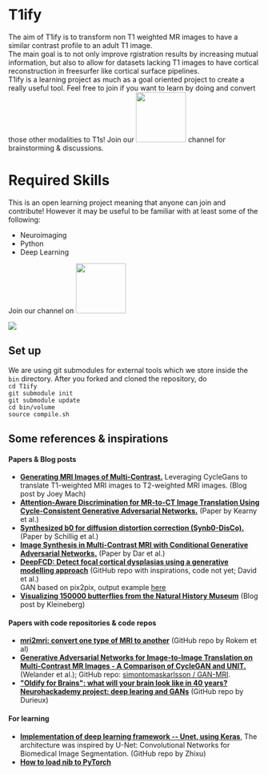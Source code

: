 # T1ify

The aim of T1ify is to transform non T1 weighted MR images to have a similar contrast profile to an adult T1 image.  
The main goal is to not only improve rgistration results by increasing mutual information, but also to allow for datasets lacking T1 images to have cortical reconstruction in freesurfer like cortical surface pipelines.  
T1ify is a learning project as much as a goal oriented project to create a really useful tool. Feel free to join if you want to learn by doing and convert those other modalities to T1s! Join our <a href="https://mattermost.brainhack.org/brainhack/channels/t1ify" target="_blank"><img src="https://raw.githubusercontent.com/katjaq/T1ify/master/mattermost.png" width=100px /></a> channel for brainstorming & discussions.

# Required Skills
This is an open learning project meaning that anyone can join and contribute! 
However it may be useful to be familiar with at least some of the following: 

- Neuroimaging
- Python
- Deep Learning

Join our channel on  <a href="https://mattermost.brainhack.org/brainhack/channels/t1ify" target="_blank"><img src="http://www.mattermost.org/wp-content/uploads/2016/03/logoHorizontal.png" width=100px /></a>

![](https://raw.githubusercontent.com/recoveringyank/T1ify/master/t1ify320.jpg)


## Set up
We are using git submodules for external tools which we store inside the `bin` directory. After you forked and cloned the repository, do  
`cd T1ify`  
`git submodule init`  
`git submodule update`  
`cd bin/volume`  
`source compile.sh`  


## Some references & inspirations

#### Papers & Blog posts  
* **[Generating MRI Images of Multi-Contrast.](https://towardsdatascience.com/generating-mri-images-of-multiple-contrast-levels-89c3b6c00e68)**   Leveraging CycleGans to translate T1-weighted MRI images to T2-weighted MRI images. (Blog post by Joey Mach)
* **[Attention-Aware Discrimination for MR-to-CT Image Translation Using Cycle-Consistent Generative Adversarial Networks.](https://pubs.rsna.org/doi/10.1148/ryai.2020190027)** (Paper by Kearny et al.)
* **[Synthesized b0 for diffusion distortion correction (Synb0-DisCo).](https://doi.org/10.1016/j.mri.2019.05.008)** (Paper by Schillig et al.)
* **[Image Synthesis in Multi-Contrast MRI with
Conditional Generative Adversarial Networks.](https://arxiv.org/pdf/1802.01221.pdf)** (Paper by Dar et al.)
* **[DeepFCD: Detect focal cortical dysplasias using a generative modelling approach](https://github.com/bastiandavid/DeepFCD)** (GitHub repo with inspirations, code not yet; David et al.)  
GAN based on pix2pix, output example [here](https://github.com/bastiandavid/DeepFCD/blob/master/assets/example_outputs/T1_FLAIR_SYNTH_01.gif)
* **[Visualizing 150000 butterflies from the Natural History Museum](https://marian42.de/article/butterflies/)** (Blog post by Kleineberg)


#### Papers with code repositories & code repos
* **[mri2mri: convert one type of MRI to another](https://github.com/uw-biomedical-ml/mri2mri)** (GitHub repo by Rokem et al)
* **[Generative Adversarial Networks for Image-to-Image Translation on Multi-Contrast MR Images - A Comparison of CycleGAN and UNIT.](https://arxiv.org/abs/1806.07777)** (Welander et al.); GitHub repo: [simontomaskarlsson
/
GAN-MRI](https://github.com/simontomaskarlsson/GAN-MRI).
* **["Oldify for Brains": what will your brain look like in 40 years?
Neurohackademy project: deep learing and GANs](https://github.com/jeffreydurieux/neurohack_dl_gan)** (GitHub repo by Durieux)


#### For learning
* **[Implementation of deep learning framework -- Unet, using Keras](https://github.com/zhixuhao/unet)**, The architecture was inspired by U-Net: Convolutional Networks for Biomedical Image Segmentation. (GitHub repo by Zhixu)
* **[How to load nib to PyTorch](https://discuss.pytorch.org/t/how-to-load-nib-to-pytorch/40947)** 

